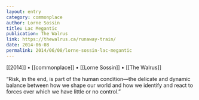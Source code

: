 ```yaml
---
layout: entry
category: commonplace
author: Lorne Sossin
title: Lac Megantic
publication: The Walrus
link: https://thewalrus.ca/runaway-train/
date: 2014-06-08
permalink: 2014/06/08/lorne-sossin-lac-megantic
---
```


[[2014]] • [[commonplace]] • [[Lorne Sossin]] • [[The Walrus]]

“Risk, in the end, is part of the human condition—the delicate and dynamic balance between how we shape our world and how we identify and react to forces over which we have little or no control.”
